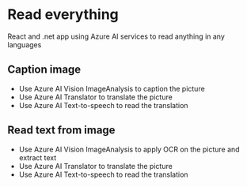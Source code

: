 # Read everything
React and .net app using Azure AI services to read anything in any languages

## Caption image
- Use Azure AI Vision ImageAnalysis to caption the picture
- Use Azure AI Translator to translate the picture
- Use Azure AI Text-to-speech to read the translation


## Read text from image
- Use Azure AI Vision ImageAnalysis to apply OCR on the picture and extract text
- Use Azure AI Translator to translate the picture
- Use Azure AI Text-to-speech to read the translation
